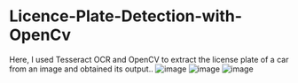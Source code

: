 # Licence-Plate-Detection-with-OpenCv


Here, I used Tesseract OCR and OpenCV to extract the license plate of a car from an image and obtained its output..
![image](https://user-images.githubusercontent.com/100521892/222508912-c5932915-6e16-43e7-8de6-71983ca6f00d.png)
![image](https://user-images.githubusercontent.com/100521892/222509066-54b7fa95-bdc9-4db3-a747-74326c005d16.png)
![image](https://user-images.githubusercontent.com/100521892/222509295-ffd52aac-e576-490f-a38f-7de611c9d021.png)
